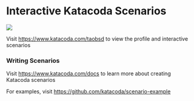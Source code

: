 # Interactive Katacoda Scenarios

[![](http://shields.katacoda.com/katacoda/taobsd/count.svg)](https://www.katacoda.com/taobsd "Get your profile on Katacoda.com")

Visit https://www.katacoda.com/taobsd to view the profile and interactive scenarios

### Writing Scenarios
Visit https://www.katacoda.com/docs to learn more about creating Katacoda scenarios

For examples, visit https://github.com/katacoda/scenario-example
